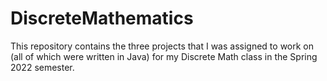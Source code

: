 # DiscreteMathematics
This repository contains the three projects that I was assigned to work on (all of which were written in Java) for my Discrete Math class in the Spring 2022 semester.
